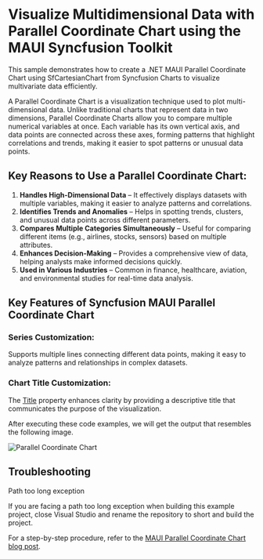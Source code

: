 # Visualize Multidimensional Data with Parallel Coordinate Chart using the MAUI Syncfusion Toolkit

This sample demonstrates how to create a .NET MAUI Parallel Coordinate Chart using SfCartesianChart from Syncfusion Charts to visualize multivariate data efficiently.

A Parallel Coordinate Chart is a visualization technique used to plot multi-dimensional data. Unlike traditional charts that represent data in two dimensions, Parallel Coordinate Charts allow you to compare multiple numerical variables at once. Each variable has its own vertical axis, and data points are connected across these axes, forming patterns that highlight correlations and trends, making it easier to spot patterns or unusual data points.

## Key Reasons to Use a Parallel Coordinate Chart:

1.	**Handles High-Dimensional Data** – It effectively displays datasets with multiple variables, making it easier to analyze patterns and correlations.
2.	**Identifies Trends and Anomalies** – Helps in spotting trends, clusters, and unusual data points across different parameters.
3.	**Compares Multiple Categories Simultaneously** – Useful for comparing different items (e.g., airlines, stocks, sensors) based on multiple attributes.
4.	**Enhances Decision-Making** – Provides a comprehensive view of data, helping analysts make informed decisions quickly.
5.	**Used in Various Industries** – Common in finance, healthcare, aviation, and environmental studies for real-time data analysis.

## Key Features of Syncfusion MAUI Parallel Coordinate Chart

### Series Customization: 
Supports multiple lines connecting different data points, making it easy to analyze patterns and relationships in complex datasets.

### Chart Title Customization: 
The [Title](https://help.syncfusion.com/cr/maui-toolkit/Syncfusion.Maui.Toolkit.Charts.ChartBase.html?tabs=tabid-1%2Ctabid-5%2Ctabid-9%2Ctabid-3%2Ctabid-7#Syncfusion_Maui_Toolkit_Charts_ChartBase_Title) property enhances clarity by providing a descriptive title that communicates the purpose of the visualization.

After executing these code examples, we will get the output that resembles the following image.

![Parallel Coordinate Chart](https://github.com/user-attachments/assets/035ba347-8526-43e0-af43-7223d6617aa2)

## Troubleshooting

Path too long exception

If you are facing a path too long exception when building this example project, close Visual Studio and rename the repository to short and build the project.

For a step-by-step procedure, refer to the [MAUI Parallel Coordinate Chart blog post]().